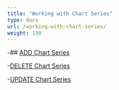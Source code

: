 ```yaml
---
title: "Working with Chart Series"
type: docs
url: /working-with-chart-series/
weight: 130
---
```

-## [ADD Chart Series](/slides/add-chart-series)

-[DELETE Chart Series](/delete-chart-series)

-[UPDATE Chart Series](/update-chart-series)
